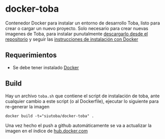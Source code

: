 # docker-toba
Contenedor Docker para instalar un entorno de desarrollo Toba, listo para crear o cargar un nuevo proyecto. 
Solo necesario para crear nuevas imagenes de Toba, para instalar punutalmente [descargarlo desde el repositorio](https://repositorio.siu.edu.ar/trac/toba/wiki/Descargar) 
y seguir las [instrucciones de instalación con Docker](https://repositorio.siu.edu.ar/trac/toba/wiki/Instalacion#GuíaDockerrecomendado)

## Requerimientos
 * Se debe tener instalado [Docker](https://docs.docker.com/installation/)

## Build
Hay un archivo `toba.sh` que contiene el script de instalación de toba, ante cualquier cambio a este script (o al Dockerfile), ejecutar lo siguiente para re-generar la imagen 
```
docker build -t="siutoba/docker-toba" .
```
Una vez hecho el push a github automáticamente se va a actualizar la imagen en el índice de [hub.docker.com](hub.docker.com)


